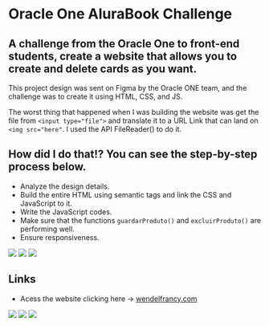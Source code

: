 # Oracle One AluraBook Challenge

## A challenge from the Oracle One to front-end students, create a website that allows you to create and delete cards as you want.

This project design was sent on Figma by the Oracle ONE team, and the challenge was to create it using HTML, CSS, and JS.

The worst thing that happened when I was building the website was get the file from `<input type="file">` and translate it to a
URL Link that can land on `<img src="here"`. I used the API FileReader() to do it.

## How did I do that!? You can see the step-by-step process below.

* Analyze the design details.
* Build the entire HTML using semantic tags and link the CSS and JavaScript to it.
* Write the JavaScript codes.
* Make sure that the functions `guardarProduto()` and `excluirProduto()` are performing well.
* Ensure responsiveness.
  
<div>
  <img src="https://img.shields.io/badge/html5-%23E34F26.svg?style=for-the-badge&logo=html5&logoColor=white" target="_blank">
  <img src="https://img.shields.io/badge/css3-%231572B6.svg?style=for-the-badge&logo=css3&logoColor=white" target="_blank">
  <img src="https://img.shields.io/badge/javascript-%23323330.svg?style=for-the-badge&logo=javascript&logoColor=%23F7DF1E" target="_blank">
</div>

## Links
* Acess the website clicking here -> <a href="https://www.wendelfrancy.com" target="_blank">wendelfrancy.com</a>
<div>
  <a href="https://www.linkedin.com/in/wendel-francy/"><img src="https://img.shields.io/badge/linkedin-%230077B5.svg?style=for-the-badge&logo=linkedin&logoColor=white" target="_blank"></a> 
  <a href="mailto:contact@wendelfrancy.com"><img src="https://img.shields.io/badge/Gmail-D14836?style=for-the-badge&logo=gmail&logoColor=white" target="_blank"></a> 
  <a href="https://www.instagram.com/wendelfrancy"><img src="https://img.shields.io/badge/Instagram-%23E4405F.svg?style=for-the-badge&logo=Instagram&logoColor=white" target="_blank"></a> 
</div>
